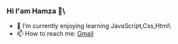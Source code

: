 ### Hi I'am Hamza 👋\
- 🌱 I’m currently enjoying learning JavaScript,Css,Html\
- 📫  How to reach me: [Gmail](darejhamza@gmail.com)


<!--
**hamzadarej/hamzadarej** is a ✨ _special_ ✨ repository because its `README.md` (this file) appears on your GitHub profile.

Here are some ideas to get you started:

- 🔭 I’m currently working on ...
- 🌱 I’m currently learning ...
- 👯 I’m looking to collaborate on ...
- 🤔 I’m looking for help with ...
- 💬 Ask me about ...
- 📫 How to reach me: ...
- 😄 Pronouns: ...
- ⚡ Fun fact: ...
-->
